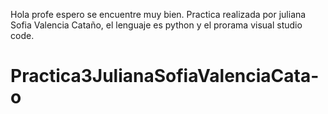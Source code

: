 Hola profe espero se encuentre muy bien.
Practica realizada por juliana Sofia Valencia Cataño, el lenguaje es python y el prorama visual studio code.

# Practica3JulianaSofiaValenciaCata-o
